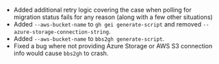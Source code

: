 - Added additional retry logic covering the case when polling for migration status fails for any reason (along with a few other situations)
- Added `--aws-bucket-name` to `gh gei generate-script` and removed `--azure-storage-connection-string`.
- Added `--aws-bucket-name` to `bbs2gh generate-script`. 
- Fixed a bug where not providing Azure Storage or AWS S3 connection info would cause `bbs2gh` to crash.